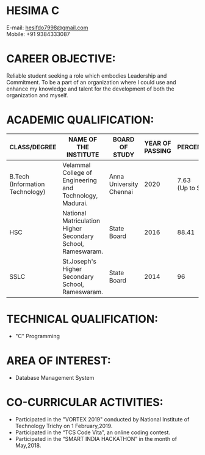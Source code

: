 # HESIMA C
E-mail: hesifdo7998@gmail.com<br/>
Mobile: +91 9384333087

# CAREER OBJECTIVE:
Reliable student seeking a role which embodies Leadership and Commitment. To be a part of an organization where I could use and enhance my knowledge and talent for the development of both the organization and myself.
# ACADEMIC QUALIFICATION:
|CLASS/DEGREE|NAME OF THE INSTITUTE|BOARD OF STUDY|YEAR OF PASSING|PERCENTAGE/CGPA|
|------------|---------------------|--------------|---------------|---------------|
|B.Tech<br/>(Information Technology)|Velammal College of Engineering and Technology,<br/> Madurai.|Anna University Chennai|2020|7.63<br/>(Up to Semester 6)|
|HSC|National Matriculation Higher Secondary School,<br/> Rameswaram.|State Board|2016|88.41|
|SSLC|St.Joseph's Higher Secondary School, <br/>Rameswaram.|State Board|2014|96|
# TECHNICAL QUALIFICATION:
  - "C" Programming
# AREA OF INTEREST:
  - Database Management System
# CO-CURRICULAR ACTIVITIES:
- Participated in the "VORTEX 2019" conducted by National Institute of Technology Trichy on 1 February,2019.
- Participated in the “TCS Code Vita”, an online coding contest.
-	Participated in the “SMART INDIA HACKATHON” in the month of May,2018.
